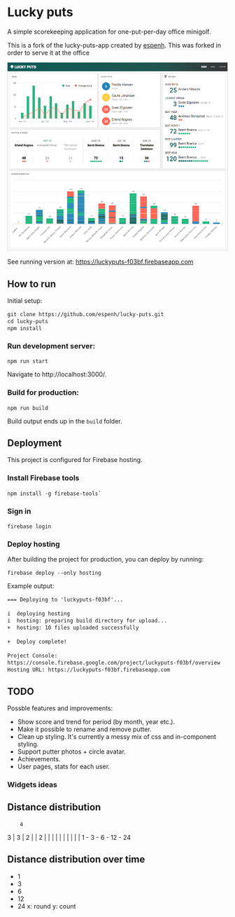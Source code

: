 # Lucky puts
A simple scorekeeping application for one-put-per-day office minigolf.

This is a fork of the lucky-puts-app created by [espenh](https://github.com/espenh). This was forked in order to serve it at the office

![alt tag](https://github.com/espenh/lucky-puts/blob/master/docs/screenshots/lucky-puts_main.png)

See running version at: https://luckyputs-f03bf.firebaseapp.com

## How to run
Initial setup:
```
git clone https://github.com/espenh/lucky-puts.git
cd lucky-puts
npm install
```

### Run development server:
```
npm run start
```
Navigate to http://localhost:3000/.

### Build for production:
```
npm run build
```
Build output ends up in the `build` folder.

## Deployment
This project is configured for Firebase hosting.

### Install Firebase tools
```
npm install -g firebase-tools`
```

### Sign in
```
firebase login
```

### Deploy hosting
After building the project for production, you can deploy by running:
```
firebase deploy --only hosting
```

Example output:
```
=== Deploying to 'luckyputs-f03bf'...

i  deploying hosting
i  hosting: preparing build directory for upload...
+  hosting: 10 files uploaded successfully

+  Deploy complete!

Project Console: https://console.firebase.google.com/project/luckyputs-f03bf/overview
Hosting URL: https://luckyputs-f03bf.firebaseapp.com
```

## TODO
Possble features and improvements:
- Show score and trend for period (by month, year etc.).
- Make it possible to rename and remove putter.
- Clean up styling. It's currently a messy mix of css and in-component styling.
- Support putter photos + circle avatar.
- Achievements.
- User pages, stats for each user.

### Widgets ideas

Distance distribution
-----------------------------------------------------------------
        4
3       |   3
|   2   |   |    2
|   |   |   |    |
|   |   |   |    |
1 - 3 - 6 - 12 - 24

Distance distribution over time
-----------------------------------------------------------------
*  1
*  3
*  6   <linechart>
* 12
* 24
x: round
y: count
